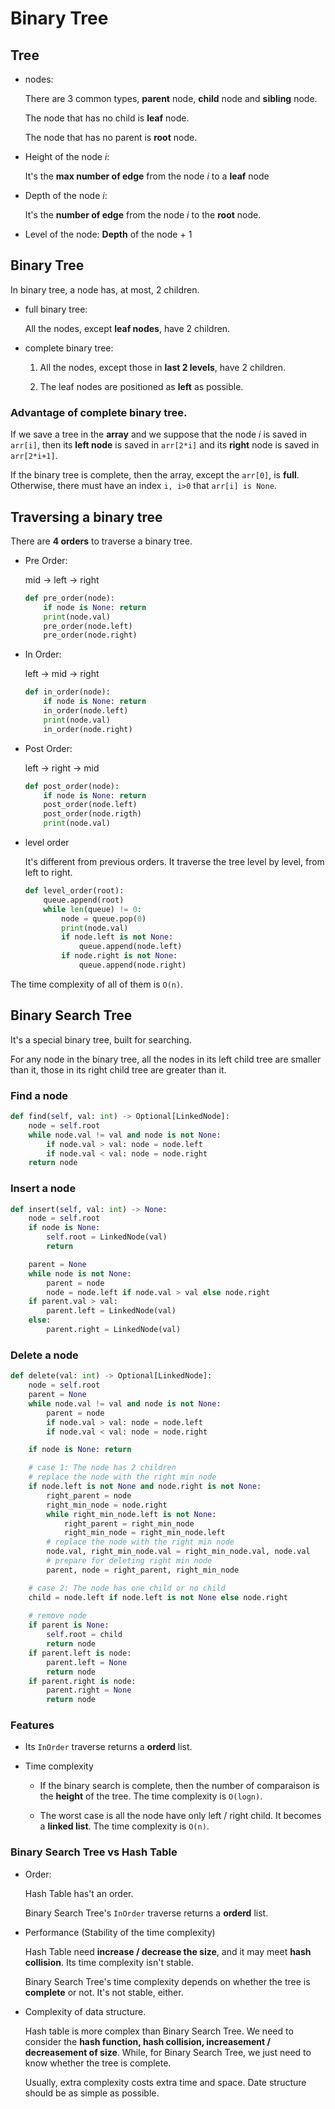 # Binary Tree

## Tree

- nodes:

  There are 3 common types, **parent** node, **child** node and **sibling** node.

  The node that has no child is **leaf** node.

  The node that has no parent is **root** node.

- Height of the node _i_:

  It's the **max number of edge** from the node _i_ to a **leaf** node

- Depth of the node _i_:

  It's the **number of edge** from the node _i_ to the **root** node.

- Level of the node: **Depth** of the node + 1

## Binary Tree

In binary tree, a node has, at most, 2 children.

- full binary tree:

  All the nodes, except **leaf nodes**, have 2 children.

- complete binary tree:

  1. All the nodes, except those in **last 2 levels**, have 2 children.

  2. The leaf nodes are positioned as **left** as possible.

### Advantage of complete binary tree.

If we save a tree in the **array** and we suppose that the node _i_ is saved in `arr[i]`, then its **left node** is saved in `arr[2*i]` and its **right** node is saved in `arr[2*i+1]`.

If the binary tree is complete, then the array, except the `arr[0]`, is **full**. Otherwise, there must have an index `i, i>0` that `arr[i] is None`.

## Traversing a binary tree

There are **4 orders** to traverse a binary tree.

- Pre Order:

  mid -> left -> right

  ```python
  def pre_order(node):
      if node is None: return
      print(node.val)
      pre_order(node.left)
      pre_order(node.right)
  ```

- In Order:

  left -> mid -> right

  ```python
  def in_order(node):
      if node is None: return
      in_order(node.left)
      print(node.val)
      in_order(node.right)
  ```

- Post Order:

  left -> right -> mid

  ```python
  def post_order(node):
      if node is None: return
      post_order(node.left)
      post_order(node.rigth)
      print(node.val)
  ```

- level order

  It's different from previous orders. It traverse the tree level by level, from left to right.

  ```python
  def level_order(root):
      queue.append(root)
      while len(queue) != 0:
          node = queue.pop(0)
          print(node.val)
          if node.left is not None:
              queue.append(node.left)
          if node.right is not None:
              queue.append(node.right)
  ```

The time complexity of all of them is `O(n)`.

## Binary Search Tree

It's a special binary tree, built for searching.

For any node in the binary tree, all the nodes in its left child tree are smaller than it, those in its right child tree are greater than it.

### Find a node

```python
def find(self, val: int) -> Optional[LinkedNode]:
    node = self.root
    while node.val != val and node is not None:
        if node.val > val: node = node.left
        if node.val < val: node = node.right
    return node
```

### Insert a node

```python
def insert(self, val: int) -> None:
    node = self.root
    if node is None:
        self.root = LinkedNode(val)
        return

    parent = None
    while node is not None:
        parent = node
        node = node.left if node.val > val else node.right
    if parent.val > val:
        parent.left = LinkedNode(val)
    else:
        parent.right = LinkedNode(val)
```

### Delete a node

```python
def delete(val: int) -> Optional[LinkedNode]:
    node = self.root
    parent = None
    while node.val != val and node is not None:
        parent = node
        if node.val > val: node = node.left
        if node.val < val: node = node.right

    if node is None: return

    # case 1: The node has 2 children
    # replace the node with the right min node
    if node.left is not None and node.right is not None:
        right_parent = node
        right_min_node = node.right
        while right_min_node.left is not None:
            right_parent = right_min_node
            right_min_node = right_min_node.left
        # replace the node with the right min node
        node.val, right_min_node.val = right_min_node.val, node.val
        # prepare for deleting right min node
        parent, node = right_parent, right_min_node

    # case 2: The node has one child or no child
    child = node.left if node.left is not None else node.right
    
    # remove node
    if parent is None:
        self.root = child
        return node
    if parent.left is node:
        parent.left = None
        return node
    if parent.right is node:
        parent.right = None
        return node
```

### Features

- Its `InOrder` traverse returns a **orderd** list.

- Time complexity

  - If the binary search is complete, then the number of comparaison is the **height** of the tree. The time complexity is `O(logn)`.

  - The worst case is all the node have only left / right child. It becomes a **linked list**. The time complexity is `O(n)`.

### Binary Search Tree vs Hash Table

- Order:

  Hash Table has't an order.

  Binary Search Tree's `InOrder` traverse returns a **orderd** list.

- Performance (Stability of the time complexity)

  Hash Table need **increase / decrease the size**, and it may meet **hash collision**. Its time complexity isn't stable.

  Binary Search Tree's time complexity depends on whether the tree is **complete** or not. It's not stable, either.

- Complexity of data structure.

  Hash table is more complex than Binary Search Tree. We need to consider the **hash function, hash collision, increasement / decreasement of size**. While, for Binary Search Tree, we just need to know whether the tree is complete.

  Usually, extra complexity costs extra time and space. Date structure should be as simple as possible.

